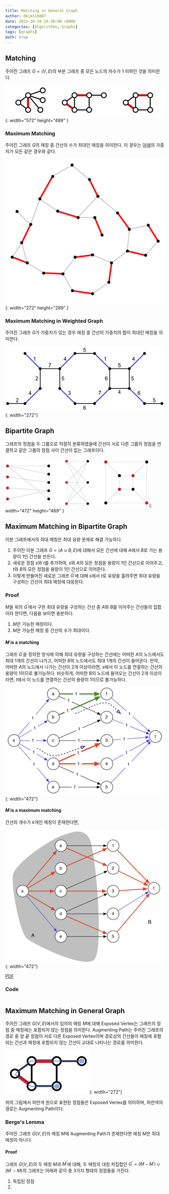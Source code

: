 ```yaml
---
title: Matching in General Graph
author: dkim110807
date: 2023-10-18 19:30:00 +0900
categories: [Algorithms, Graphs]
tags: [graphs]
math: true
---
```


## Matching
주어진 그래프 $G = \left(V, E\right)$의 부분 그래프 중 모든 노드의 차수가 $1$ 이하인 것을 의미한다.

![Desktop View](/assets/img/posts/2023-10-18-Graph-Matching-1.png){: width="572" height="489" }

### Maximum Matching
주어진 그래프 $G$의 매칭 중 간선의 수가 최대인 매칭을 의미한다. 이 경우는 [아래](#maximum-matching-in-weighted-graph)의 가중치가 모든 같은 경우와 같다.

![Desktop View](/assets/img/posts/2023-10-18-Graph-Matching-2.png){: width="272" height="289" }

### Maximum Matching in Weighted Graph
주어진 그래프 $G$가 가중치가 있는 경우 매칭 중 간선의 가중치의 합이 최대인 매칭을 의미한다.

![Desktop View](/assets/img/posts/2023-10-18-Graph-Matching-3.png){: width="272"}

## Bipartite Graph
그래프의 정점을 두 그룹으로 적절히 분류하였을때 간선이 서로 다른 그룹의 정점을 연결하고 같은 그룹의 정점 사이 간선이 없는 그래프이다.

![Desktop View](/assets/img/posts/2023-10-18-Graph-Matching-4.png){: width="472" height="489" }

## Maximum Matching in Bipartite Graph
이분 그래프에서의 최대 매칭은 최대 유량 문제로 해결 가능하다. 

1. 주어진 이분 그래프 $G = \left(A \cup B, E\right)$에 대해서 모든 간선에 대해 $A$에서 $B$로 가는 용량이 $1$인 간선을 만든다. 
2. 새로운 정점 $s$와 $t$를 추가하여, $s$와 $A$의 모든 정점을 용량이 $1$인 간선으로 이어주고, $t$와 $B$의 모든 정점을 용량이 $1$인 간선으로 이어준다. 
3. 이렇게 만들어진 새로운 그래프 $G^ \prime$에 대해 $s$에서 $t$로 유량을 흘려주면 최대 유량을 구성하는 간선이 최대 매칭에 대응된다.

### Proof
$M$을 위의 $G^\prime$에서 구한 최대 유량을 구성하는 간선 중 $A$와 $B$를 이어주는 간선들의 집합이라 한다면, 다음을 보이면 충분하다.

1. $M$은 가능한 매칭이다.
2. $M$은 가능한 매칭 중 간선의 수가 최대이다.

#### $M$ is a matching
그래프 $G^\prime$을 정의한 방식에 의해 최대 유량을 구성하는 간선에는 어떠한 $A$의 노드에서도 최대 $1$개의 간선이 나가고, 어떠한 $B$의 노드에서도 최대 $1$개의 간선이 들어온다. 
만약, 어떠한 $A$의 노드에서 나가는 간선이 $2$개 이상이라면, $s$에서 이 노드를 연결하는 간선의 용량이 $1$이므로 불가능하다. 비슷하게, 어떠한 $B$의 노드에 들어오는 간선이 $2$개 이상이라면, $t$에서 이 노드를 연결하는 간선의 용량이 $1$이므로 불가능하다.

![Desktop View](/assets/img/posts/2023-10-18-Graph-Matching-5.png){: width="472"}

#### $M$ is a maximum matching
간선의 개수가 $k$개인 매칭이 존재한다면, 

![Desktop View](/assets/img/posts/2023-10-18-Graph-Matching-6.png){: width="472"}

[PDF](https://www.cs.cmu.edu/~ckingsf/bioinfo-lectures/matching.pdf)

### Code

```cpp

```

## Maximum Matching in General Graph
주어진 그래프 $G\left(V, E\right)$에서의 임의의 매칭 $M$에 대해 Exposed Vertex는 그래프의 정점 중 매칭에는 포함되지 않는 정점을 의미한다. Augmenting Path는 주어진 그래프의
경로 중 양 끝 정점이 서로 다른 Exposed Vertex이며 경로상의 간선들이 매칭에 포함되는 간선과 매칭에 포함되지 않는 간선이 교대로 나타나는 경로를 의미한다.

![Desktop View](/assets/img/posts/2023-10-18-Graph-Matching-7.png){: width="272"}

위의 그림에서 파란색 원으로 표현된 정점들은 Exposed Vertex를 의미하며, 파란색의 경로는 Augmenting Path이다.

### Berge's Lemma
주어진 그래프 $G\left(V, E\right)$의 매칭 $M$에 Augmenting Path가 존재한다면 매칭 $M$은 최대 매칭이 아니다.

#### Proof
그래프 $G\left(V, E\right)$의 두 매칭 $M$과 $M^\prime$에 대해, 두 매칭의 대칭 차집합인 $G^\prime = \left(M - M^{\prime}\right) \cup \left(M^{\prime} - M\right)$의 그래프는 아래와 같이 총 $3$가지 형태의 정점들을 가진다.

1. 독립된 정점
2. 
